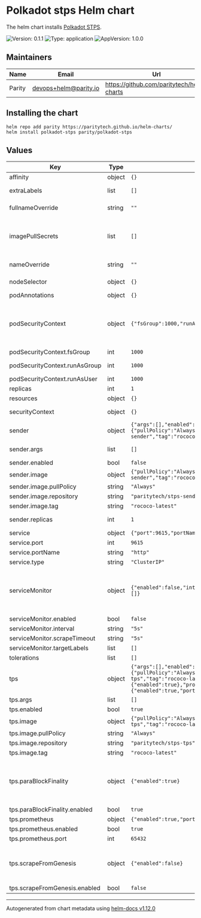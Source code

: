 <!--
DO NOT EDIT README.md manually!
We're using [helm-docs](https://github.com/norwoodj/helm-docs) to render values of the chart.
If you updated values.yaml file make sure to render a new README.md locally before submitting a Pull Request.

If you're using [pre-commit](https://pre-commit.com/) make sure to install the hooks first:
```
pre-commit install
```
REAMDE.md will be updating automatically after that.

Otherwise, you should install helm-docs and manually update README.md. Navigate to repository root and run:
`helm-docs --chart-search-root=charts/polkadot-stps --template-files=README.md.gotmpl`

You may encounter `files were modified by this hook` error after updating README.md.gotmpl file when using pre-commit.
This is intended behaviour. Make sure to run `git add -A` once again to stage changes in the auto-updated REAMDE.md
-->

# Polkadot stps Helm chart

The helm chart installs [Polkadot STPS](https://github.com/paritytech/polkadot-stps).

![Version: 0.1.1](https://img.shields.io/badge/Version-0.1.1-informational?style=flat-square) ![Type: application](https://img.shields.io/badge/Type-application-informational?style=flat-square) ![AppVersion: 1.0.0](https://img.shields.io/badge/AppVersion-1.0.0-informational?style=flat-square)

## Maintainers

| Name | Email | Url |
| ---- | ------ | --- |
| Parity | <devops+helm@parity.io> | <https://github.com/paritytech/helm-charts> |

## Installing the chart

```console
helm repo add parity https://paritytech.github.io/helm-charts/
helm install polkadot-stps parity/polkadot-stps
```

## Values

| Key | Type | Default | Description |
|-----|------|---------|-------------|
| affinity | object | `{}` | Assign custom affinity rules |
| extraLabels | list | `[]` | Additional common labels on pods and services |
| fullnameOverride | string | `""` | Provide a name to substitute for the full names of resources |
| imagePullSecrets | list | `[]` | Reference to one or more secrets to be used when pulling images. ref: https://kubernetes.io/docs/tasks/configure-pod-container/pull-image-private-registry/ |
| nameOverride | string | `""` | Provide a name in place of node for `app:` labels |
| nodeSelector | object | `{}` | Define which Nodes the Pods are scheduled on |
| podAnnotations | object | `{}` | Annotations to add to the Pod |
| podSecurityContext | object | `{"fsGroup":1000,"runAsGroup":1000,"runAsUser":1000}` | SecurityContext holds pod-level security attributes and common container settings. This defaults to non root user with uid 1000 and gid 1000. ref: https://kubernetes.io/docs/tasks/configure-pod-container/security-context/ |
| podSecurityContext.fsGroup | int | `1000` | Set container's Security Context fsGroup |
| podSecurityContext.runAsGroup | int | `1000` | Set container's Security Context runAsGroup |
| podSecurityContext.runAsUser | int | `1000` | Set container's Security Context runAsUser |
| replicas | int | `1` | Number of replicas to deploy (TPS counter) |
| resources | object | `{}` | Resource limits & requests |
| securityContext | object | `{}` | SecurityContext settings for the main container |
| sender | object | `{"args":[],"enabled":false,"image":{"pullPolicy":"Always","repository":"paritytech/stps-sender","tag":"rococo-latest"},"replicas":1}` | Configuration for transaction sender util |
| sender.args | list | `[]` | Additional args for the transaction sender CLI |
| sender.enabled | bool | `false` | Enable transaction sender |
| sender.image | object | `{"pullPolicy":"Always","repository":"paritytech/stps-sender","tag":"rococo-latest"}` | Image of the transaction sender |
| sender.image.pullPolicy | string | `"Always"` | Image pull policy |
| sender.image.repository | string | `"paritytech/stps-sender"` | Image repository |
| sender.image.tag | string | `"rococo-latest"` | Image tag |
| sender.replicas | int | `1` | Number of replicas to deploy (transaction senders) |
| service | object | `{"port":9615,"portName":"http","type":"ClusterIP"}` | Configure Service parameters |
| service.port | int | `9615` | Port to expose the Service on |
| service.portName | string | `"http"` | Name of the Service port |
| service.type | string | `"ClusterIP"` | Service type |
| serviceMonitor | object | `{"enabled":false,"interval":"5s","scrapeTimeout":"5s","targetLabels":[]}` | Service Monitor of Prometheus-Operator ref: https://github.com/prometheus-operator/prometheus-operator/blob/main/Documentation/user-guides/getting-started.md#include-servicemonitors |
| serviceMonitor.enabled | bool | `false` | Enables Service Monitor |
| serviceMonitor.interval | string | `"5s"` | Scrape interval |
| serviceMonitor.scrapeTimeout | string | `"5s"` | Scrape timeout |
| serviceMonitor.targetLabels | list | `[]` | Labels to scrape |
| tolerations | list | `[]` | Tolerations for use with node taints |
| tps | object | `{"args":[],"enabled":true,"image":{"pullPolicy":"Always","repository":"paritytech/stps-tps","tag":"rococo-latest"},"paraBlockFinality":{"enabled":true},"prometheus":{"enabled":true,"port":65432},"scrapeFromGenesis":{"enabled":false}}` | Configuration for TPS counter util |
| tps.args | list | `[]` | Additional args for the TPS counter CLI |
| tps.enabled | bool | `true` | Enable TPS counter |
| tps.image | object | `{"pullPolicy":"Always","repository":"paritytech/stps-tps","tag":"rococo-latest"}` | Image of the TPS counter |
| tps.image.pullPolicy | string | `"Always"` | Image pull policy |
| tps.image.repository | string | `"paritytech/stps-tps"` | Image repository |
| tps.image.tag | string | `"rococo-latest"` | Image tag |
| tps.paraBlockFinality | object | `{"enabled":true}` | Whether to monitor relay-chain, or para-chain finality. If set to true, tps will subscribe to CandidateIncluded events on the relaychain node, and scrape Balances Transfer events concurrently with a collator node RPC client |
| tps.paraBlockFinality.enabled | bool | `true` | Enable chain finality monitoring |
| tps.prometheus | object | `{"enabled":true,"port":65432}` | Prometheus exporter configuration |
| tps.prometheus.enabled | bool | `true` | Enable Prometheus exporter |
| tps.prometheus.port | int | `65432` | Prometheus exporter port |
| tps.scrapeFromGenesis | object | `{"enabled":false}` | Whether to subscribe to blocks from genesis or not. For zombienet tests, this should be set to true. When deploying tps in more long-living networks, set this to false (or simply omit it) |
| tps.scrapeFromGenesis.enabled | bool | `false` | Enable blocks subscription |

----------------------------------------------
Autogenerated from chart metadata using [helm-docs v1.12.0](https://github.com/norwoodj/helm-docs/releases/v1.12.0)
